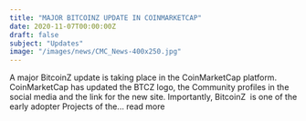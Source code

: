 ```yaml
---
title: "MAJOR BITCOINZ UPDATE IN COINMARKETCAP"
date: 2020-11-07T00:00:00Z
draft: false
subject: "Updates"
image: "/images/news/CMC_News-400x250.jpg"
---
```


A major BitcoinZ update is taking place in the CoinMarketCap platform. CoinMarketCap has updated the BTCZ logo, the Community profiles in the social media and the link for the new site. Importantly, BitcoinZ  is one of the early adopter Projects of the...
read more
